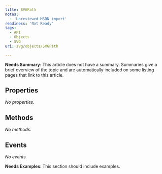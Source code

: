 ```yaml
---
title: SVGPath
notes:
  - 'Unreviewed MSDN import'
readiness: 'Not Ready'
tags:
  - API
  - Objects
  - SVG
uri: svg/objects/SVGPath

---
```

**Needs Summary**: This article does not have a summary. Summaries give a brief overview of the topic and are automatically included on some listing pages that link to this article.

## <span>Properties</span>

*No properties.*

## <span>Methods</span>

*No methods.*

## <span>Events</span>

*No events.*

**Needs Examples**: This section should include examples.

